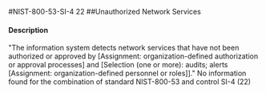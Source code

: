 #NIST-800-53-SI-4 22
##Unauthorized Network Services
#### Description
"The information system detects network services that have not been authorized or approved by [Assignment: organization-defined authorization or approval processes] and [Selection (one or more): audits; alerts [Assignment: organization-defined personnel or roles]]."
No information found for the combination of standard NIST-800-53 and control SI-4 (22)
